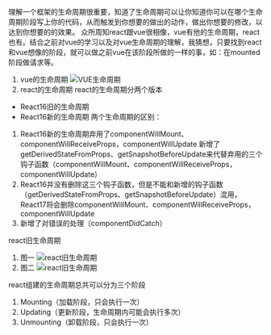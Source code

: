 
 理解一个框架的生命周期很重要，知道了生命周期可以让你知道你可以在哪个生命周期阶段写上你的代码，从而触发到你想要的做出的动作，做出你想要的修改，以达到你想要的的效果。
 众所周知react跟vue很相像，vue有他的生命周期，react也有。结合之前对vue的学习以及对vue生命周期的理解，我猜想，只要找到react和vue想像的阶段，就可以做之前vue在该阶段所做的一样的事，如：在mounted阶段做请求等。
 1. vue的生命周期
 ![VUE生命周期](https://cn.vuejs.org/images/lifecycle.png "vue的生命周期")
 2. react的生命周期
 react的生命周期分两个版本
 - React16旧的生命周期
 - React16新的生命周期
 两个生命周期的区别：
 1. React16新的生命周期弃用了componentWillMount、componentWillReceiveProps，componentWillUpdate
新增了getDerivedStateFromProps、getSnapshotBeforeUpdate来代替弃用的三个钩子函数（componentWillMount、componentWillReceiveProps，componentWillUpdate）
2. React16并没有删除这三个钩子函数，但是不能和新增的钩子函数（getDerivedStateFromProps、getSnapshotBeforeUpdate）混用，React17将会删除componentWillMount、componentWillReceiveProps，componentWillUpdate
3. 新增了对错误的处理（componentDidCatch）

react旧生命周期 
1. 图一
 ![react旧生命周期](https://segmentfault.com/img/bVbhRhS "react旧的生命周期")
2. 图二
![react旧生命周期](https://segmentfault.com/img/bVbhRvE "react旧的生命周期")

react组建的生命周期总共可以分为三个阶段
1. Mounting（加载阶段，只会执行一次）
2. Updating（更新阶段，生命周期内可能会执行多次）
3. Unmounting（卸载阶段，只会执行一次）
